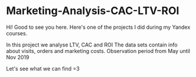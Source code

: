 # Marketing-Analysis-CAC-LTV-ROI
Hi! Good to see you here. Here's one of the projects I did during my Yandex courses.

In this project we analyse LTV, CAC and ROI 
The data sets contain info about visits, orders and marketing costs. Observation period from May until Nov 2019

Let's see what we can find =3
